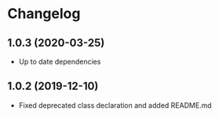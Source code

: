 Changelog
=========

## 1.0.3 (2020-03-25)
 * Up to date dependencies
 
## 1.0.2 (2019-12-10)
 * Fixed deprecated class declaration and added README.md